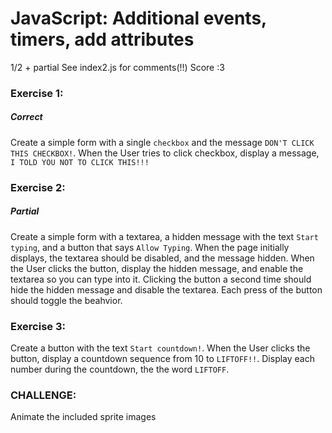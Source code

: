 # JavaScript: Additional events, timers, add attributes
1/2 + partial See index2.js for comments(!!) Score :3 
### Exercise 1:
##### Correct 
Create a simple form with a single ```checkbox``` and the message ```DON'T CLICK THIS CHECKBOX!```. When the User tries to click checkbox, display a message, ```I TOLD YOU NOT TO CLICK THIS!!!```

### Exercise 2:
##### Partial 
Create a simple form with a textarea, a hidden message with the text ```Start typing```, and a button that says ```Allow Typing```. When the page initially displays, the textarea should be disabled, and the message hidden. When the User clicks the button, display the hidden message, and enable the textarea so you can type into it. Clicking the button a second time should hide the hidden message and disable the textarea. Each press of the button should toggle the beahvior.

### Exercise 3:
Create a button with the text ```Start countdown!```. When the User clicks the button, display a countdown sequence from 10 to ```LIFTOFF!!```. Display each number during the countdown, the the word ```LIFTOFF```.

### CHALLENGE:
Animate the included sprite images
